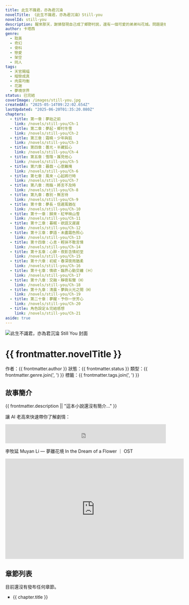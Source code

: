 ```yaml
---
title: 此生不識君，亦為君沉淪
novelTitle: 《此生不識君，亦為君沉淪》Still-you
novelId: still-you
description: 醒來那天，謝憐發現自己成了鄉野村民，還有一個可愛的弟弟叫花城。問題是他記不得這人生，但心卻早已動搖。這場夢，怎麼越走越真？
author: 卡塔西
genre:
  - 耽美
  - 奇幻
  - 骨科
  - 戀愛
  - 架空
  - 同人
tags:
  - 天官賜福
  - 暗戀成真
  - 肉菜均衡
  - 花謝
  - 夢境世界
status: 已完結
coverImage: /images/still-you.jpg
createdAt: "2025-05-14T09:22:02.654Z"
lastUpdated: "2025-06-20T01:35:20.080Z"
chapters:
  - title: 第一章：夢始之前
    link: /novels/still-you/Ch-1
  - title: 第二章：夢起・鄉村冬雪
    link: /novels/still-you/Ch-2
  - title: 第三章：霜曉・少年與狐
    link: /novels/still-you/Ch-3
  - title: 第四章：曇光・半藏狐心
    link: /novels/still-you/Ch-4
  - title: 第五章：雪隱・誰見他心
    link: /novels/still-you/Ch-5
  - title: 第六章：暮戲・心意難掩
    link: /novels/still-you/Ch-6
  - title: 第七章：風來・心起將行時
    link: /novels/still-you/Ch-7
  - title: 第八章：雨臨・將言不及時
    link: /novels/still-you/Ch-8
  - title: 第九章：春別・無言待
    link: /novels/still-you/Ch-9
  - title: 第十章：夢長・信遲風猶在
    link: /novels/still-you/Ch-10
  - title: 第十一章：歸來・紅甲映山雪
    link: /novels/still-you/Ch-11
  - title: 第十二章：暮眠・欲語又遲遲
    link: /novels/still-you/Ch-12
  - title: 第十三章：夢語・未盡霜色照心
    link: /novels/still-you/Ch-13
  - title: 第十四章：心息・輕抹不敢言情
    link: /novels/still-you/Ch-14
  - title: 第十五章：心醉・夜影含情初至
    link: /novels/still-you/Ch-15
  - title: 第十六章：初綻・春深夜雨猶柔
    link: /novels/still-you/Ch-16
  - title: 第十七章：情欲・臨界心動交纏（Ｈ）
    link: /novels/still-you/Ch-17
  - title: 第十八章：交融・靜夜有聲（H）
    link: /novels/still-you/Ch-18
  - title: 第十九章：清晨・夢與火光之間（H）
    link: /novels/still-you/Ch-19
  - title: 第二十章：夢醒・予你一世芳心
    link: /novels/still-you/Ch-20
  - title: 角色設定＆完結感想
    link: /novels/still-you/Ch-21
aside: true
---
```


<script setup>
import { useData, withBase } from 'vitepress'
const { frontmatter } = useData()
</script>

<div class="page-layout novel-intro-page">
<div class="cover-box">
<img :src="withBase(frontmatter.coverImage)" alt="此生不識君，亦為君沉淪 Still You 封面" class="novel-cover">
</div>

# {{ frontmatter.novelTitle }}

<p class="novel-meta">
    作者：{{ frontmatter.author }}
    <span>狀態：{{ frontmatter.status }}</span>
    <span>類型：{{ frontmatter.genre.join(', ') }}</span>
    <span v-if="frontmatter.tags && frontmatter.tags.length">標籤：{{ frontmatter.tags.join(', ') }}</span>
</p>

## 故事簡介

{{ frontmatter.description || "這本小說還沒有簡介..." }}

<span>讓 AI 老高來快速帶你了解劇情：</span>

<iframe width="100%" height="60" src="https://player-widget.mixcloud.com/widget/iframe/?hide_cover=1&mini=1&light=1&feed=%2Fe26290%2F%25E6%25AD%25A4%25E7%2594%259F%25E4%25B8%258D%25E8%25AD%2598%25E5%2590%259B%25E4%25BA%25A6%25E7%2582%25BA%25E5%2590%259B%25E6%25B2%2589%25E6%25B7%25AA-still-you%2F" frameborder="0" allow="encrypted-media; fullscreen; autoplay; idle-detection; speaker-selection; web-share;" ></iframe>

<span>李牧延 Muyan Li — 夢離花境 In the Dream of a Flower ｜ OST</span>

<iframe width="560" height="315" src="https://www.youtube.com/embed/Zx5Mx_lERR0?si=_q6tNRPSJUd4_GTL" title="YouTube video player" frameborder="0" allow="accelerometer; autoplay; clipboard-write; encrypted-media; gyroscope; picture-in-picture; web-share" referrerpolicy="strict-origin-when-cross-origin" allowfullscreen></iframe>

<br>

## 章節列表

  <p v-if="!frontmatter.chapters || frontmatter.chapters.length === 0">目前還沒有發布任何章節。</p>
  <ul v-else>
      <li v-for="chapter in frontmatter.chapters" :key="chapter.link">
          <a :href="withBase(chapter.link)">{{ chapter.title }}</a>
      </li>
  </ul>
</div>

<style scoped>
  li {
    list-style-type: square;
  }
</style>
